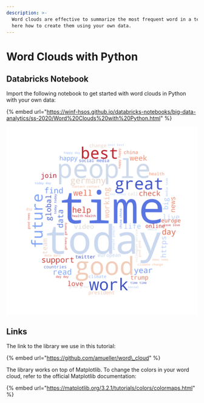 ```yaml
---
description: >-
  Word clouds are effective to summarize the most frequent word in a text. Learn
  here how to create them using your own data.
---
```


# Word Clouds with Python

## Databricks Notebook

Import the following notebook to get started with word clouds in Python with your own data:

{% embed url="https://winf-hsos.github.io/databricks-notebooks/big-data-analytics/ss-2020/Word%20Clouds%20with%20Python.html" %}

![A word cloud generated with the Python library by Andreas M&#xFC;ller.](../../../.gitbook/assets/image%20%2813%29.png)

## Links

The link to the library we use in this tutorial:

{% embed url="https://github.com/amueller/word\_cloud" %}

The library works on top of Matplotlib. To change the colors in your word cloud, refer to the official Matplotlib documentation:

{% embed url="https://matplotlib.org/3.2.1/tutorials/colors/colormaps.html" %}



